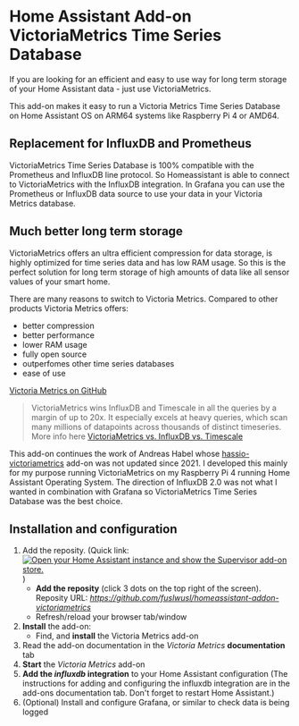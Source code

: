 # Home Assistant Add-on VictoriaMetrics Time Series Database

If you are looking for an efficient and easy to use way for long term storage of your Home Assistant data - just use VictoriaMetrics.

This add-on makes it easy to run a Victoria Metrics Time Series Database on Home Assistant OS on ARM64 systems like Raspberry Pi 4 or AMD64.

## Replacement for InfluxDB and Prometheus

VictoriaMetrics Time Series Database is 100% compatible with the Prometheus and InfluxDB line protocol. So Homeassistant is able to connect to VictoriaMetrics with the InfluxDB integration. In Grafana you can use the Prometheus or InfluxDB data source to use your data in your Victoria Metrics database.

## Much better long term storage

VictoriaMetrics offers an ultra efficient compression for data storage, is highly optimized for time series data and has low RAM usage. So this is the perfect solution for long term storage of high amounts of data like all sensor values of your smart home.

There are many reasons to switch to Victoria Metrics. Compared to other products Victoria Metrics offers:

* better compression
* better performance
* lower RAM usage
* fully open source
* outperfomes other time series databases
* ease of use

[Victoria Metrics on GitHub](https://github.com/VictoriaMetrics/VictoriaMetrics)


> VictoriaMetrics wins InfluxDB and Timescale in all the queries by a margin of up to 20x. It especially excels at heavy queries, which scan many millions of datapoints across thousands of distinct timeseries. More info here 
[VictoriaMetrics vs. InfluxDB vs. Timescale](https://valyala.medium.com/when-size-matters-benchmarking-victoriametrics-vs-timescale-and-influxdb-6035811952d4)


This add-on continues the work of Andreas Habel whose [hassio-victoriametrics](https://github.com/Exceptionfault/hassio-victoriametrics) add-on was not updated since 2021.
I developed this mainly for my purpose running VictoriaMetrics on my Raspberry Pi 4 running Home Assistant Operating System.
The direction of InfluxDB 2.0 was not what I wanted in combination with Grafana so VictoriaMetrics Time Series Database was the best choice.

## Installation and configuration

1. Add the reposity. (Quick link: [![Open your Home Assistant instance and show the Supervisor add-on store.](https://my.home-assistant.io/badges/supervisor_store.svg)](https://my.home-assistant.io/redirect/supervisor_store/) )
    * **Add the reposity** (click 3 dots on the top right of the screen). Reposity URL: *https://github.com/fuslwusl/homeassistant-addon-victoriametrics*
    * Refresh/reload your browser tab/window
2. **Install** the add-on:
    * Find, and **install** the Victoria Metrics add-on
3. Read the add-on documentation in the *Victoria Metrics* **documentation** tab
4. **Start** the *Victoria Metrics* add-on
5. **Add the *influxdb* integration** to your Home Assistant configuration 
   (The instructions for adding and configuring the influxdb integration are in the add-ons documentation tab. Don't forget to restart Home Assistant.)
6. (Optional) Install and configure Grafana, or similar to check data is being logged
